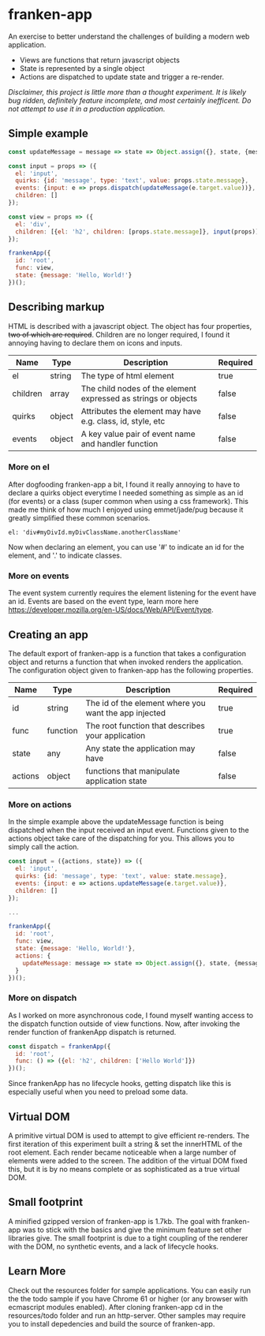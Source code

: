 # franken-app

An exercise to better understand the challenges of building a modern web application.
* Views are functions that return javascript objects
* State is represented by a single object
* Actions are dispatched to update state and trigger a re-render.

*Disclaimer, this project is little more than a thought experiment. It is likely bug ridden, definitely feature incomplete, and most certainly inefficent. Do not attempt to use it in a production application.*

## Simple example

```javascript
const updateMessage = message => state => Object.assign({}, state, {message});

const input = props => ({
  el: 'input',
  quirks: {id: 'message', type: 'text', value: props.state.message},
  events: {input: e => props.dispatch(updateMessage(e.target.value))},
  children: []
});

const view = props => ({
  el: 'div',
  children: [{el: 'h2', children: [props.state.message]}, input(props)]
});

frankenApp({
  id: 'root',
  func: view,
  state: {message: 'Hello, World!'}
})();
```

## Describing markup

HTML is described with a javascript object. The object has four properties, ~~two of which are required~~. Children are no longer required, I found it annoying having to declare them on icons and inputs.

| Name | Type | Description | Required |
| ---- | ---- | ----------- | -------- |
| el | string | The type of html element | true | &nbsp; |
| children | array | The child nodes of the element expressed as strings or objects | false | &nbsp; |
| quirks | object | Attributes the element may have e.g. class, id, style, etc | false | &nbsp; |
| events | object | A key value pair of event name and handler function | false | &nbsp; |

### More on el

After dogfooding franken-app a bit, I found it really annoying to have to declare a quirks object everytime I needed something as simple as an id (for events) or a class (super common when using a css framework). This made me think of how much I enjoyed using emmet/jade/pug because it greatly simplified these common scenarios.

`el: 'div#myDivId.myDivClassName.anotherClassName'`

Now when declaring an element, you can use '#' to indicate an id for the element, and '.' to indicate classes.

### More on events

The event system currently requires the element listening for the event have an id. Events are based on the event type, learn more here https://developer.mozilla.org/en-US/docs/Web/API/Event/type.

## Creating an app

The default export of franken-app is a function that takes a configuration object and returns a function that when invoked renders the application. The configuration object given to franken-app has the following properties.

| Name | Type | Description | Required |
| ---- | ---- | ----------- | -------- |
| id | string | The id of the element where you want the app injected | true | &nbsp; |
| func | function | The root function that describes your application | true | &nbps; |
| state | any | Any state the application may have | false | &nbps; |
| actions | object | functions that manipulate application state | false | &nbps; |

### More on actions

In the simple example above the updateMessage function is being dispatched when the input received an input event. Functions given to the actions object take care of the dispatching for you. This allows you to simply call the action.

```javascript
const input = ({actions, state}) => ({
  el: 'input',
  quirks: {id: 'message', type: 'text', value: state.message},
  events: {input: e => actions.updateMessage(e.target.value)},
  children: []
});

...

frankenApp({
  id: 'root',
  func: view,
  state: {message: 'Hello, World!'},
  actions: {
    updateMessage: message => state => Object.assign({}, state, {message})
  }
})();
```

### More on dispatch

As I worked on more asynchronous code, I found myself wanting access to the dispatch function outside of view functions. Now, after invoking the render function of frankenApp dispatch is returned.

```javascript
const dispatch = frankenApp({
  id: 'root',
  func: () => ({el: 'h2', children: ['Hello World']})
})();
```

Since frankenApp has no lifecycle hooks, getting dispatch like this is especially useful when you need to preload some data.

## Virtual DOM

A primitive virtual DOM is used to attempt to give efficient re-renders. The first iteration of this experiment built a string & set the innerHTML of the root element. Each render became noticeable when a large number of elements were added to the screen. The addition of the virtual DOM fixed this, but it is by no means complete or as sophisticated as a true virtual DOM.

## Small footprint

A minified gzipped version of franken-app is 1.7kb. The goal with franken-app was to stick with the basics and give the minimum feature set other libraries give. The small footprint is due to a tight coupling of the renderer with the DOM, no synthetic events, and a lack of lifecycle hooks.

## Learn More

Check out the resources folder for sample applications. You can easily run the the todo sample if you have Chrome 61 or higher (or any browser with ecmascript modules enabled). After cloning franken-app cd in the resources/todo folder and run an http-server. Other samples may require you to install depedencies and build the source of franken-app.